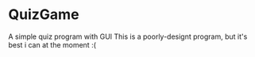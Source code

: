 # QuizGame
A simple quiz program with GUI
This is a poorly-designt program, but it's best i can at the moment :(
